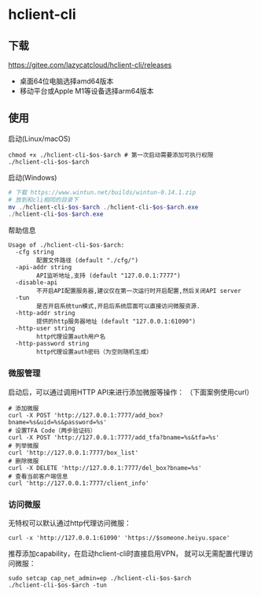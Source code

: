 # hclient-cli
## 下载
https://gitee.com/lazycatcloud/hclient-cli/releases

- 桌面64位电脑选择amd64版本
- 移动平台或Apple M1等设备选择arm64版本

## 使用

启动(Linux/macOS)
```shell
chmod +x ./hclient-cli-$os-$arch # 第一次启动需要添加可执行权限
./hclient-cli-$os-$arch
```

启动(Windows)
```powershell
# 下载 https://www.wintun.net/builds/wintun-0.14.1.zip
# 放到和cli相同的目录下
mv ./hclient-cli-$os-$arch ./hclient-cli-$os-$arch.exe
./hclient-cli-$os-$arch.exe
```

帮助信息
```
Usage of ./hclient-cli-$os-$arch:
  -cfg string
    	配置文件路径 (default "./cfg/")
  -api-addr string
    	API监听地址,支持 (default "127.0.0.1:7777")
  -disable-api
    	不开启API配置服务器,建议仅在第一次运行时开启配置,然后关闭API server
  -tun
    	是否开启系统tun模式,开启后系统层面可以直接访问微服资源.
  -http-addr string
    	提供的http服务器地址 (default "127.0.0.1:61090")
  -http-user string
    	http代理设置auth用户名
  -http-password string
    	http代理设置auth密码（为空则随机生成）
```

### 微服管理
启动后，可以通过调用HTTP API来进行添加微服等操作：
（下面案例使用curl）
```shell
# 添加微服
curl -X POST 'http://127.0.0.1:7777/add_box?bname=%s&uid=%s&password=%s'
# 设置TFA Code（两步验证码）
curl -X POST 'http://127.0.0.1:7777/add_tfa?bname=%s&tfa=%s'
# 列举微服
curl 'http://127.0.0.1:7777/box_list'
# 删除微服
curl -X DELETE 'http://127.0.0.1:7777/del_box?bname=%s'
# 查看当前客户端信息
curl 'http://127.0.0.1:7777/client_info'
```

### 访问微服
无特权可以默认通过http代理访问微服：
```shell
curl -x 'http://127.0.0.1:61090' 'https://$someone.heiyu.space'
```

推荐添加capability，在启动hclient-cli时直接启用VPN，
就可以无需配置代理访问微服：
```shell
sudo setcap cap_net_admin=ep ./hclient-cli-$os-$arch
./hclient-cli-$os-$arch -tun
```
